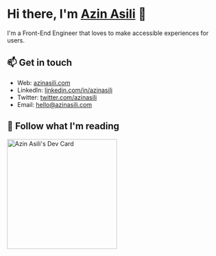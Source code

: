# Hi there, I'm <a href="https://azinasili.com" target="_blank" rel="noreferrer">Azin Asili</a> 👋

I'm a Front-End Engineer that loves to make accessible experiences for users.

## 📫 Get in touch

- Web: [azinasili.com][1]
- LinkedIn: [linkedin.com/in/azinasili][2]
- Twitter: [twitter.com/azinasili][3]
- Email: [hello@azinasili.com][4]


## 📑 Follow what I'm reading

<a href="https://app.daily.dev/azinasili"><img src="https://api.daily.dev/devcards/f66280a561934e76b433a24155b3a4d0.png?r=qs5" width="256" alt="Azin Asili's Dev Card"/></a>

[1]:
  https://azinasili.com/?utm_source=github.com&utm_medium=gh-profile-azinasili&utm_campaign=azinasili
[2]: https://www.linkedin.com/in/azinasili
[3]: https://twitter.com/intent/follow?screen_name=azinasili
[4]: hello@azinasili.com

<!--
**azinasili/azinasili** is a ✨ _special_ ✨ repository because its `README.md` (this file) appears on your GitHub profile.

Here are some ideas to get you started:

- 🔭 I’m currently working on ...
- 🌱 I’m currently learning ...
- 👯 I’m looking to collaborate on ...
- 🤔 I’m looking for help with ...
- 💬 Ask me about ...
- 📫 How to reach me: ...
- 😄 Pronouns: ...
- ⚡ Fun fact: ...
-->
